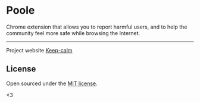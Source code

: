 # Poole

Chrome extension that allows you to report harmful users, and to help the community feel more safe while browsing the Internet.

-----

Project website [Keep-calm](http://gavra0.github.io/keep-calm/)


## License

Open sourced under the [MIT license](LICENSE.md).

<3